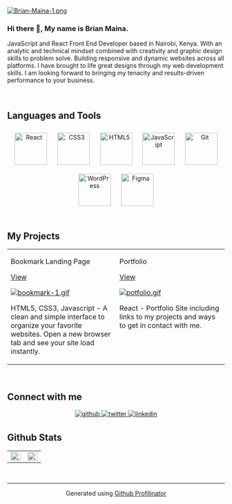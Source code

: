 
[![Brian-Maina-1.png](https://i.postimg.cc/MHj49rdX/Brian-Maina-1.png)](https://postimg.cc/H8dBx3GC)

### Hi there 👋, My name is Brian Maina.  
JavaScript and React Front End Developer based in Nairobi, Kenya. With an analytic and technical mindset combined with creativity and graphic design skills to problem solve. Building responsive and dynamic websites across all platforms. I have brought to life great designs through my web development skills. I am looking forward to bringing my tenacity and results-driven performance to your business.  
  

<br/>  


## Languages and Tools  
<div align="center">  
<img style="margin: 10px" src="https://profilinator.rishav.dev/skills-assets/react-original-wordmark.svg" alt="React" height="75" />  
<img style="margin: 10px" src="https://profilinator.rishav.dev/skills-assets/css3-original-wordmark.svg" alt="CSS3" height="75" />  
<img style="margin: 10px" src="https://profilinator.rishav.dev/skills-assets/html5-original-wordmark.svg" alt="HTML5" height="75" />  
<img style="margin: 10px" src="https://profilinator.rishav.dev/skills-assets/javascript-original.svg" alt="JavaScript" height="75" />  
<img style="margin: 10px" src="https://profilinator.rishav.dev/skills-assets/git-scm-icon.svg" alt="Git" height="75" />  
<img style="margin: 10px" src="https://profilinator.rishav.dev/skills-assets/wordpress.png" alt="WordPress" height="75" />  
<img style="margin: 10px" src="https://profilinator.rishav.dev/skills-assets/figma-icon.svg" alt="Figma" height="75" />  
</div>  

<br/>  


## My Projects  
<table><tr><td valign="top" width="50%">

Bookmark Landing Page  
  

[View](https://https://bookmark-landing-page-master-three.vercel.app/)  


[![bookmark-1.gif](https://i.postimg.cc/QtrHHzVs/bookmark-1.gif)](https://postimg.cc/GBqcfqkS)
  
HTML5, CSS3, Javascript - A clean and simple interface to organize your favorite websites. Open a new browser tab and see your site load instantly.  


</td><td valign="top" width="50%">

Portfolio  
  

[View](https://kibe-design.netlify.app/)  

  
[![potfolio.gif](https://i.postimg.cc/d1S32Dxw/potfolio.gif)](https://postimg.cc/TLgTG2x4)

React - Portfolio Site including links to my projects and ways to get in contact with me.  


</td></tr></table>  

<br/>  


## Connect with me  
<div align="center">
<a href="https://github.com/mainakibe" target="_blank">
<img src=https://img.shields.io/badge/github-%2324292e.svg?&style=for-the-badge&logo=github&logoColor=white alt=github style="margin-bottom: 5px;" />
</a>
<a href="https://twitter.com/Mainakibe33" target="_blank">
<img src=https://img.shields.io/badge/twitter-%2300acee.svg?&style=for-the-badge&logo=twitter&logoColor=white alt=twitter style="margin-bottom: 5px;" />
</a>
<a href="https://www.linkedin.com/in/kibe-brian-maina-dev/" target="_blank">
<img src=https://img.shields.io/badge/linkedin-%231E77B5.svg?&style=for-the-badge&logo=linkedin&logoColor=white alt=linkedin style="margin-bottom: 5px;" />
</a>
</div>

## Github Stats  
<table><tr><td valign="top" width="50%">

<img src="https://github-readme-stats.vercel.app/api?username=mainakibe&show_icons=true&count_private=true&hide_border=true" align="left" style="width: 100%" />

</td><td valign="top" width="50%">

<img src="https://github-readme-stats.vercel.app/api/top-langs/?username=mainakibe&hide_border=true&layout=compact" align="left" style="width: 100%" />

</td></tr></table>
<br />

----
<div align="center">Generated using <a href="https://profilinator.rishav.dev/" target="_blank">Github Profilinator</a></div>
